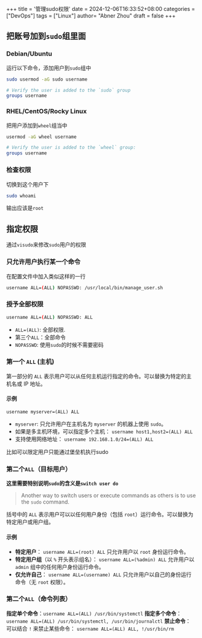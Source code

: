 +++
title = '管理sudo权限'
date = 2024-12-06T16:33:52+08:00
categories = ["DevOps"]
tags = ["Linux"]
author=  "Abner Zhou"
draft = false
+++

## 把账号加到`sudo`组里面

### Debian/Ubuntu

运行以下命令，添加用户到`sudo`组中

```bash
sudo usermod -aG sudo username

# Verify the user is added to the `sudo` group
groups username
```

### RHEL/CentOS/Rocky Linux

把用户添加到`wheel`组当中

```bash
usermod -aG wheel username

# Verify the user is added to the `wheel` group:
groups username
```

### 检查权限

切换到这个用户下

```bash
sudo whoami
```

输出应该是`root`

## 指定权限

通过`visudo`来修改`sudo`用户的权限

### 只允许用户执行某一个命令

在配置文件中加入类似这样的一行

```bash
username ALL=(ALL) NOPASSWD: /usr/local/bin/manage_user.sh
```

### 授予全部权限

```bash
username ALL=(ALL) NOPASSWD: ALL
```

- `ALL=(ALL)`: 全部权限.
- 第三个`ALL`：全部命令
- `NOPASSWD`: 使用`sudo`的时候不需要密码

### **第一个 `ALL`** (主机)

第一部分的 `ALL` 表示用户可以从任何主机运行指定的命令。可以替换为特定的主机名或 IP 地址。

#### 示例

`username myserver=(ALL) ALL`

- `myserver`: 只允许用户在主机名为 `myserver` 的机器上使用 `sudo`。
- 如果是多主机环境，可以指定多个主机：
    `username host1,host2=(ALL) ALL`
- 支持使用网络地址：
    `username 192.168.1.0/24=(ALL) ALL`

比如可以限定用户只能通过堡垒机执行sudo

### 第二个`ALL`（目标用户）

**这里需要特别说明`sudo`的含义是`switch user do`**
> Another way to switch users or execute commands as others is to use the `sudo` command.

括号中的 `ALL` 表示用户可以以任何用户身份（包括 `root`）运行命令。可以替换为特定用户或用户组。

#### 示例

- **特定用户**：
    `username ALL=(root) ALL`
    只允许用户以 `root` 身份运行命令。
- **特定用户组**（以 `%` 开头表示组名）：
    `username ALL=(%admin) ALL`
    允许用户以 `admin` 组中的任何用户身份运行命令。
- **仅允许自己**：
    `username ALL=(username) ALL`
    只允许用户以自己的身份运行命令（无 `root` 权限）。

### 第二个`ALL`（命令列表）

**指定单个命令**：`username ALL=(ALL) /usr/bin/systemctl`
**指定多个命令**：`username ALL=(ALL) /usr/bin/systemctl, /usr/bin/journalctl`
**禁止命令**：
可以结合 `!` 来禁止某些命令：
`username ALL=(ALL) ALL, !/usr/bin/rm`
